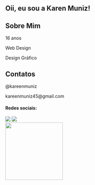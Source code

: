 ## Oii, eu sou a Karen Muniz!

<div class="Sobre Mim">
  <h2>Sobre Mim </h2>
  <p> 16 anos </p>
  <p> Web Design </p>
  <p> Design Gráfico </p>
</div>
<div class="REDES SOCIAIS">
  <h2>Contatos</h2>
  <p> @kareenmuniz </p>
  <p> kareenmuniz45@gmail.com </p>
</div>

<h4>Redes sociais:</h4>
 
  <div style="display: inline_block">
  <a href="https://www.instagram.com/kareenmuniz/" target="_blank"><img src="https://img.shields.io/badge/-Instagram-%23E4405F?style=for-the-badge&logo=instagram&logoColor=black" target="_blank"></a>
  <a href="https://www.linkedin.com/in/karen-muniz-913a97264/" target="_blank"><img src="https://img.shields.io/badge/-LinkedIn-%230077B5?style=for-the-badge&logo=linkedin&logoColor=black"target="_blank"</a> 
  </div>

<div>
    <a href="https://github.com/kareenmuniz">
    <!-- <img height="180em" src="https://github-readme-stats.vercel.app/api?username=kareenmuniz&show_icons=true&theme=dark&include_all_commits=true&count_private=true"/> -->
    <img height="180em" src="https://github-readme-stats.vercel.app/api/top-langs/?username=kareenmuniz&layout=compact&langs_count=16&theme=dark"/>
  </div>
